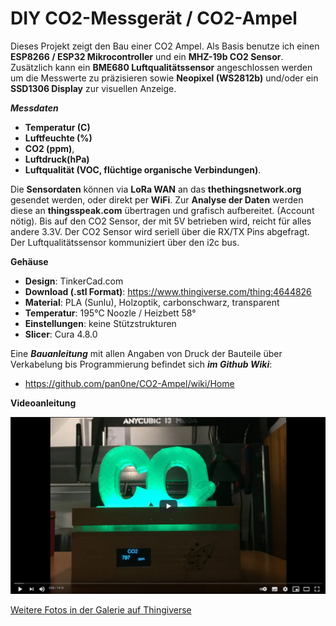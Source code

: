 # DIY CO2-Messgerät / CO2-Ampel

Dieses Projekt zeigt den Bau einer CO2 Ampel.
Als Basis benutze ich einen **ESP8266 / ESP32 Mikrocontroller** und ein **MHZ-19b CO2 Sensor**. Zusätzlich kann ein **BME680 Luftqualitätssensor** angeschlossen werden um die Messwerte zu präzisieren sowie **Neopixel (WS2812b)** und/oder ein **SSD1306 Display** zur visuellen Anzeige.  

***Messdaten***
- **Temperatur (C)**
- **Luftfeuchte (%)**
- **CO2 (ppm)**,
- **Luftdruck(hPa)**
- **Luftqualität (VOC, flüchtige organische Verbindungen)**.

Die **Sensordaten** können via **LoRa WAN** an das **thethingsnetwork.org** gesendet werden, oder direkt per **WiFi**.
Zur **Analyse der Daten** werden diese an **thingsspeak.com** übertragen und grafisch aufbereitet. (Account nötig).
Bis auf den CO2 Sensor, der mit 5V betrieben wird, reicht für alles andere 3.3V. Der CO2 Sensor wird seriell über die RX/TX Pins abgefragt. Der Luftqualitätssensor kommuniziert über den i2c bus.

**Gehäuse**
- **Design**: TinkerCad.com
- **Download (.stl Format)**:
https://www.thingiverse.com/thing:4644826
- **Material**:   PLA (Sunlu), Holzoptik, carbonschwarz, transparent
- **Temperatur**: 195°C Noozle / Heizbett 58°
- **Einstellungen**: keine Stützstrukturen
- **Slicer**: Cura 4.8.0

Eine ***Bauanleitung*** mit allen Angaben von Druck der Bauteile über Verkabelung bis Programmierung befindet sich ***im Github Wiki***:

- https://github.com/pan0ne/CO2-Ampel/wiki/Home

**Videoanleitung**

[![YouTube Anleitung](images/CO2-Ampel_VideoCoverImage.png)](https://youtu.be/UA3pel5LR24?t=15 "DIY CO2 Ampel")

[Weitere Fotos in der Galerie auf Thingiverse](https://www.thingiverse.com/thing:4644826)
